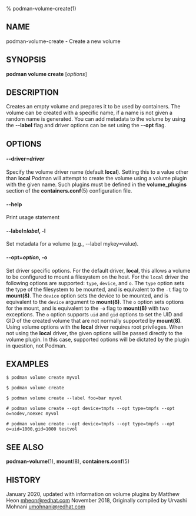 % podman-volume-create(1)

## NAME
podman\-volume\-create - Create a new volume

## SYNOPSIS
**podman volume create** [*options*]

## DESCRIPTION

Creates an empty volume and prepares it to be used by containers. The volume
can be created with a specific name, if a name is not given a random name is
generated. You can add metadata to the volume by using the **\-\-label** flag and
driver options can be set using the **\-\-opt** flag.

## OPTIONS

#### **\-\-driver**=*driver*

Specify the volume driver name (default **local**). Setting this to a value other than **local** Podman will attempt to create the volume using a volume plugin with the given name. Such plugins must be defined in the **volume_plugins** section of the **containers.conf**(5) configuration file.

#### **\-\-help**

Print usage statement

#### **\-\-label**=*label*, **-l**

Set metadata for a volume (e.g., --label mykey=value).

#### **\-\-opt**=*option*, **-o**

Set driver specific options.
For the default driver, **local**, this allows a volume to be configured to mount a filesystem on the host.
For the `local` driver the following options are supported: `type`, `device`, and `o`.
The `type` option sets the type of the filesystem to be mounted, and is equivalent to the `-t` flag to **mount(8)**.
The `device` option sets the device to be mounted, and is equivalent to the `device` argument to **mount(8)**.
The `o` option sets options for the mount, and is equivalent to the `-o` flag to **mount(8)** with two exceptions.
The `o` option supports `uid` and `gid` options to set the UID and GID of the created volume that are not normally supported by **mount(8)**.
Using volume options with the **local** driver requires root privileges.
When not using the **local** driver, the given options will be passed directly to the volume plugin. In this case, supported options will be dictated by the plugin in question, not Podman.

## EXAMPLES

```
$ podman volume create myvol

$ podman volume create

$ podman volume create --label foo=bar myvol

# podman volume create --opt device=tmpfs --opt type=tmpfs --opt o=nodev,noexec myvol

# podman volume create --opt device=tmpfs --opt type=tmpfs --opt o=uid=1000,gid=1000 testvol
```

## SEE ALSO
**podman-volume**(1), **mount**(8), **containers.conf**(5)

## HISTORY
January 2020, updated with information on volume plugins by Matthew Heon <mheon@redhat.com>
November 2018, Originally compiled by Urvashi Mohnani <umohnani@redhat.com>
